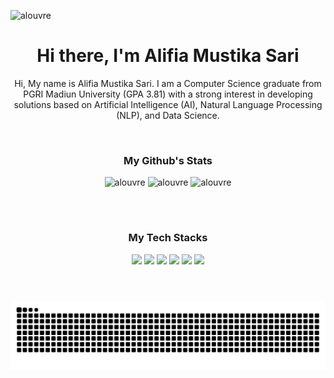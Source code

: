 <p align="left"> <img src="https://komarev.com/ghpvc/?username=alouvre&label=Profile%20views&color=0e75b6&style=flat" alt="alouvre" /> </p>

<h1 align="center">Hi there, I'm Alifia Mustika Sari</h1>
<p align="center">
Hi, My name is Alifia Mustika Sari. I am a Computer Science graduate from PGRI Madiun University (GPA 3.81) with a strong interest in developing solutions based on Artificial Intelligence (AI), Natural Language Processing (NLP), and Data Science.
</p>

<br>

<h3 align="center">My Github's Stats</h3>

<p align="center">
  <img src="https://github-readme-stats.vercel.app/api?username=alouvre&theme=github_dark&show_icons=true&hide_border=true&locale=en" alt="alouvre" />
  <img src="https://github-readme-stats.vercel.app/api/top-langs?username=alouvre&theme=github_dark&show_icons=true&hide_border=true&locale=en&layout=compact" alt="alouvre" />
  <img src="https://github-readme-streak-stats.herokuapp.com/?user=alouvre&theme=github_dark&hide_border=true" alt="alouvre" />
</p>

<br>
<h1>

<h3 align="center">My Tech Stacks</h3>
<div align="center">
  <!-- Mobile & App Development -->
  <img src="https://img.shields.io/badge/Flutter-02569B?style=for-the-badge&logo=flutter&logoColor=white" />
  <!-- Programming Languages -->
  <img src="https://img.shields.io/badge/Python-3776AB?style=for-the-badge&logo=python&logoColor=white" />
  <!-- Data Science & AI -->
  <img src="https://img.shields.io/badge/TensorFlow-FF6F00?style=for-the-badge&logo=tensorflow&logoColor=white" />
  <!-- Databases -->
  <img src="https://img.shields.io/badge/Supabase-3ECF8E?style=for-the-badge&logo=supabase&logoColor=white" />
  <!-- DevOps & Tools -->
  <img src="https://img.shields.io/badge/Docker-2496ED?style=for-the-badge&logo=docker&logoColor=white" />
  <!-- UI/UX -->
  <img src="https://img.shields.io/badge/Figma-F24E1E?style=for-the-badge&logo=figma&logoColor=white" />
</div>

<br>
<h1>

<div align="center">
<img src="https://raw.githubusercontent.com/alouvre/alouvre/output/snake.svg" alt="Snake animation" />
</div>
